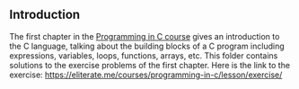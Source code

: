 ## Introduction
The first chapter in the [Programming in C course](https://eliterate.me/courses/programming-in-c) gives an
introduction to the C language, talking about the building blocks of a C
program including expressions, variables, loops, functions, arrays, etc.
This folder contains solutions to the exercise problems of the first chapter.
Here is the link to the exercise: https://eliterate.me/courses/programming-in-c/lesson/exercise/
